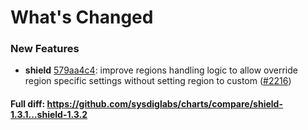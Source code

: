 # What's Changed

### New Features
- **shield** [579aa4c4](https://github.com/sysdiglabs/charts/commit/579aa4c423bb1f2e7ed5a456eb557299a8b90c8d): improve regions handling logic to allow override region specific settings without setting region to custom ([#2216](https://github.com/sysdiglabs/charts/issues/2216))
#### Full diff: https://github.com/sysdiglabs/charts/compare/shield-1.3.1...shield-1.3.2
